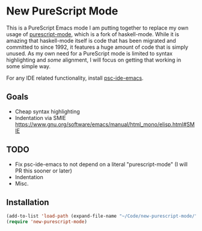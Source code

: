 # New PureScript Mode

This is a PureScript Emacs mode I am putting together to replace my own usage of [purescript-mode](https://github.com/dysinger/purescript-mode), which is a fork of haskell-mode. While it is amazing that haskell-mode itself is code that has been migrated and committed to since 1992, it features a huge amount of code that is simply unused. As my own need for a PureScript mode is limited to syntax highlighting and *some* alignment, I will focus on getting that working in some simple way.

For any IDE related functionality, install [psc-ide-emacs](https://github.com/epost/psc-ide-emacs).

## Goals

* Cheap syntax highlighting
* Indentation via SMIE <https://www.gnu.org/software/emacs/manual/html_mono/elisp.html#SMIE>

## TODO

* Fix psc-ide-emacs to not depend on a literal "purescript-mode" (I will PR this sooner or later)
* Indentation
* Misc.

## Installation

```lisp
(add-to-list 'load-path (expand-file-name "~/Code/new-purescript-mode/"))
(require 'new-purescript-mode)
```


